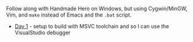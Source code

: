 Follow along with Handmade Hero on Windows, but using
Cygwin/MinGW, Vim, and `make` instead of Emacs and the `.bat`
script.

- [Day 1](doc/day001.md) - setup to build with MSVC toolchain and
  so I can use the VisualStudio debugger
